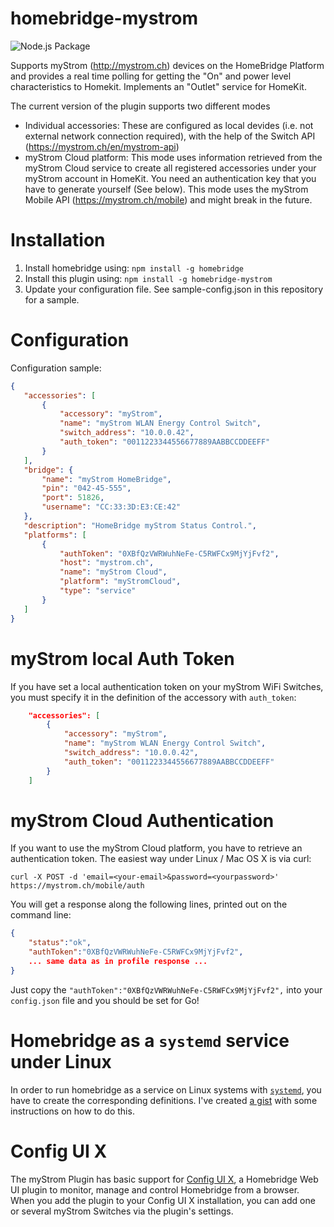 # homebridge-mystrom

![Node.js Package](https://github.com/johannrichard/homebridge-mystrom/workflows/Node.js%20Package/badge.svg)

Supports myStrom (http://mystrom.ch) devices on the HomeBridge Platform and provides a real time polling for getting the "On" and power level characteristics to Homekit. Implements an "Outlet" service for HomeKit.

The current version of the plugin supports two different modes

* Individual accessories: These are configured as local devides (i.e. not external network connection required), with the help of the Switch API (https://mystrom.ch/en/mystrom-api)
* myStrom Cloud platform: This mode uses information retrieved from the myStrom Cloud service to create all registered accessories under your myStrom account in HomeKit. You need an authentication key that you have to generate yourself (See below). This mode uses the myStrom Mobile API (https://mystrom.ch/mobile) and might break in the future. 

# Installation

1. Install homebridge using: `npm install -g homebridge`
2. Install this plugin using: `npm install -g homebridge-mystrom`
3. Update your configuration file. See sample-config.json in this repository for a sample. 

# Configuration

Configuration sample:

 ```json
{
    "accessories": [
        {
            "accessory": "myStrom",
            "name": "myStrom WLAN Energy Control Switch",
            "switch_address": "10.0.0.42",
            "auth_token": "0011223344556677889AABBCCDDEEFF"
        }
    ],
    "bridge": {
        "name": "myStrom HomeBridge",
        "pin": "042-45-555",
        "port": 51826,
        "username": "CC:33:3D:E3:CE:42"
    },
    "description": "HomeBridge myStrom Status Control.",
    "platforms": [
        {
            "authToken": "0XBfQzVWRWuhNeFe-C5RWFCx9MjYjFvf2",
            "host": "mystrom.ch",
            "name": "myStrom Cloud",
            "platform": "myStromCloud",
            "type": "service"
        }
    ]
}


```

# myStrom local Auth Token
If you have set a local authentication token on your myStrom WiFi Switches, you must specify it in the definition of the accessory with `auth_token`:

```json
    "accessories": [
        {
            "accessory": "myStrom",
            "name": "myStrom WLAN Energy Control Switch",
            "switch_address": "10.0.0.42",
            "auth_token": "0011223344556677889AABBCCDDEEFF"
        }
    ]
```

# myStrom Cloud Authentication
If you want to use the myStrom Cloud platform, you have to retrieve an authentication token. The easiest way under Linux / Mac OS X is via curl:

`curl -X POST -d 'email=<your-email>&password=<yourpassword>' https://mystrom.ch/mobile/auth`

You will get a response along the following lines, printed out on the command line:

```json
{
    "status":"ok",
    "authToken":"0XBfQzVWRWuhNeFe-C5RWFCx9MjYjFvf2",
    ... same data as in profile response ...
}
```

Just copy the `"authToken":"0XBfQzVWRWuhNeFe-C5RWFCx9MjYjFvf2",` into your `config.json` file and you should be set for Go!

# Homebridge as a `systemd` service under Linux

In order to run homebridge as a service on Linux systems with [`systemd`](https://wiki.debian.org/systemd), you have to create the corresponding definitions. I've created [a gist](https://gist.github.com/johannrichard/0ad0de1feb6adb9eb61a) with some instructions on how to do this.

# Config UI X 
The myStrom Plugin has basic support for [Config UI X](https://github.com/oznu/homebridge-config-ui-x), a Homebridge Web UI plugin to monitor, manage and control Homebridge from a browser. When you add the plugin to your Config UI X installation, you can add one or several myStrom Switches via the plugin's settings.
